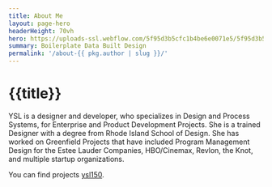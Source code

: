 ```yaml
---
title: About Me
layout: page-hero
headerHeight: 70vh
hero: https://uploads-ssl.webflow.com/5f95d3b5cfc1b4be6e0071e5/5f95d3b5cfc1b426660074f0_yslogimage.jpg
summary: Boilerplate Data Built Design
permalink: '/about-{{ pkg.author | slug }}/'
---
```


# {{title}}

YSL is a designer and developer, who specializes in Design and Process Systems, for Enterprise and Product Development Projects. She is a trained Designer with a degree from Rhode Island School of Design. She has worked on Greenfield Projects that have included Program Management Design for the Estee Lauder Companies, HBO/Cinemax, Revlon, the Knot, and multiple startup organizations. 

You can find projects [ysl150](https://www.ysl150.com/).

